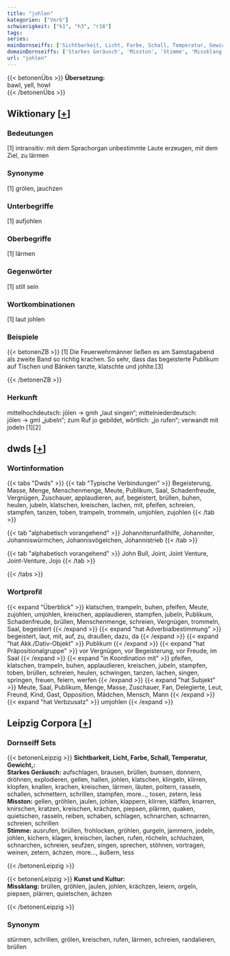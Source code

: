 ```yaml
---
title: "johlen"
kategorien: ["Verb"]
schwierigkeit: ["k1", "h3", "r18"]
tags:
series:
mainDornseiffs: ['Sichtbarkeit, Licht, Farbe, Schall, Temperatur, Gewicht,', 'Kunst und Kultur']
domainDornseiffs: ['Starkes Geräusch', 'Misston', 'Stimme', 'Missklang']
url: "johlen"
---
```


{{< betonenÜbs >}}
**Übersetzung:**  
bawl, yell, howl  
{{< /betonenÜbs >}}

## Wiktionary [[+](https://de.wiktionary.org/wiki/johlen)]

### Bedeutungen
[1] intransitiv: mit dem Sprachorgan unbestimmte Laute erzeugen, mit dem Ziel, zu lärmen  

### Synonyme
[1] grölen, jauchzen  

### Unterbegriffe
[1] aufjohlen  

### Oberbegriffe
[1] lärmen  

### Gegenwörter
[1] still sein  

### Wortkombinationen
[1] laut johlen  

### Beispiele
{{< betonenZB >}}
[1] Die Feuerwehrmänner ließen es am Samstagabend als zweite Band so richtig krachen. So sehr, dass das begeisterte Publikum auf Tischen und Bänken tanzte, klatschte und johlte.[3]  

{{< /betonenZB >}}
### Herkunft
mittelhochdeutsch: jōlen → gmh „laut singen“; mittelniederdeutsch: jōlen → gml „jubeln“; zum Ruf jo gebildet, wörtlich: „jo rufen“; verwandt mit jodeln [1][2]  



## dwds [[+](https://www.dwds.de/wb/johlen)]

### Wortinformation
{{< tabs "Dwds" >}}
{{< tab "Typische Verbindungen" >}}
Begeisterung, Masse, Menge, Menschenmenge, Meute, Publikum, Saal, Schadenfreude, Vergnügen, Zuschauer, applaudieren, auf, begeistert, brüllen, buhen, heulen, jubeln, klatschen, kreischen, lachen, mit, pfeifen, schreien, stampfen, tanzen, toben, trampeln, trommeln, umjohlen, zujohlen
{{< /tab >}}

{{< tab "alphabetisch vorangehend" >}}
Johanniterunfallhilfe, Johanniter, Johanniswürmchen, Johannisvögelchen, Johannistrieb
{{< /tab >}}

{{< tab "alphabetisch vorangehend" >}}
John Bull, Joint, Joint Venture, Joint-Venture, Jojo
{{< /tab >}}

{{< /tabs >}}

### Wortprofil
{{< expand "Überblick" >}} klatschen, trampeln, buhen, pfeifen, Meute, zujohlen, umjohlen, kreischen, applaudieren, stampfen, jubeln, Publikum, Schadenfreude, brüllen, Menschenmenge, schreien, Vergnügen, trommeln, Saal, begeistert {{< /expand >}}
{{< expand "hat Adverbialbestimmung" >}} begeistert, laut, mit, auf, zu, draußen, dazu, da {{< /expand >}}
{{< expand "hat Akk./Dativ-Objekt" >}} Publikum {{< /expand >}}
{{< expand "hat Präpositionalgruppe" >}} vor Vergnügen, vor Begeisterung, vor Freude, im Saal {{< /expand >}}
{{< expand "in Koordination mit" >}} pfeifen, klatschen, trampeln, buhen, applaudieren, kreischen, jubeln, stampfen, toben, brüllen, schreien, heulen, schwingen, tanzen, lachen, singen, springen, freuen, feiern, werfen {{< /expand >}}
{{< expand "hat Subjekt" >}} Meute, Saal, Publikum, Menge, Masse, Zuschauer, Fan, Delegierte, Leut, Freund, Kind, Gast, Opposition, Mädchen, Mensch, Mann {{< /expand >}}
{{< expand "hat Verbzusatz" >}} umjohlen {{< /expand >}}

## Leipzig Corpora [[+](https://corpora.uni-leipzig.de/en/res?word=johlen&corpusId=deu_newscrawl-public_2018)]

### Dornseiff Sets
{{< betonenLeipzig >}}
**Sichtbarkeit, Licht, Farbe, Schall, Temperatur, Gewicht,:**  
**Starkes Geräusch:** aufschlagen, brausen, brüllen, bumsen, donnern, dröhnen, explodieren, gellen, hallen, johlen, klatschen, klingeln, klirren, klopfen, knallen, krachen, kreischen, lärmen, läuten, poltern, rasseln, schallen, schmettern, schrillen, stampfen, more..., tosen, zetern, less  
**Misston:** gellen, gröhlen, jaulen, johlen, klappern, klirren, kläffen, knarren, knirschen, kratzen, kreischen, krächzen, piepsen, plärren, quaken, quietschen, rasseln, reiben, schaben, schlagen, schnarchen, schnarren, schreien, schrillen  
**Stimme:** ausrufen, brüllen, frohlocken, gröhlen, gurgeln, jammern, jodeln, johlen, kichern, klagen, kreischen, lachen, rufen, röcheln, schluchzen, schnarchen, schreien, seufzen, singen, sprechen, stöhnen, vortragen, weinen, zetern, ächzen, more..., äußern, less  

{{< /betonenLeipzig >}}


{{< betonenLeipzig >}}
**Kunst und Kultur:**  
**Missklang:** brüllen, gröhlen, jaulen, johlen, krächzen, leiern, orgeln, piepsen, plärren, quietschen, ächzen  

{{< /betonenLeipzig >}}

### Synonym
stürmen, schrillen, grölen, kreischen, rufen, lärmen, schreien, randalieren, brüllen

